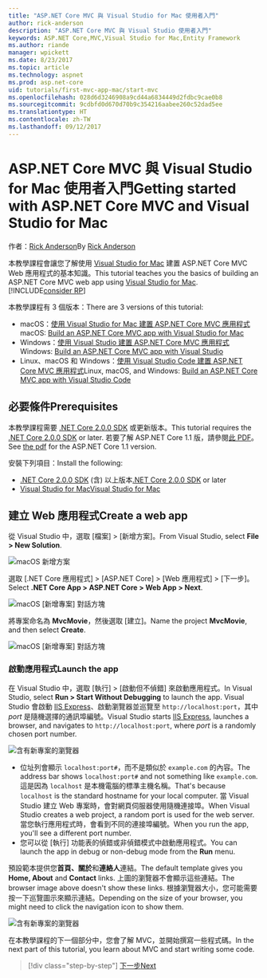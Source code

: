 ```yaml
---
title: "ASP.NET Core MVC 與 Visual Studio for Mac 使用者入門"
author: rick-anderson
description: "ASP.NET Core MVC 與 Visual Studio 使用者入門"
keywords: ASP.NET Core,MVC,Visual Studio for Mac,Entity Framework
ms.author: riande
manager: wpickett
ms.date: 8/23/2017
ms.topic: article
ms.technology: aspnet
ms.prod: asp.net-core
uid: tutorials/first-mvc-app-mac/start-mvc
ms.openlocfilehash: 028d6d3246908a9cd44a6834449d2fdbc9cae0b8
ms.sourcegitcommit: 9cdbfd0d670d70b9c354216aabee260c52dad5ee
ms.translationtype: HT
ms.contentlocale: zh-TW
ms.lasthandoff: 09/12/2017
---
```

# <a name="getting-started-with-aspnet-core-mvc-and-visual-studio-for-mac"></a><span data-ttu-id="500cb-104">ASP.NET Core MVC 與 Visual Studio for Mac 使用者入門</span><span class="sxs-lookup"><span data-stu-id="500cb-104">Getting started with ASP.NET Core MVC and Visual Studio for Mac</span></span>

<span data-ttu-id="500cb-105">作者：[Rick Anderson](https://twitter.com/RickAndMSFT)</span><span class="sxs-lookup"><span data-stu-id="500cb-105">By [Rick Anderson](https://twitter.com/RickAndMSFT)</span></span>

<span data-ttu-id="500cb-106">本教學課程會讓您了解使用 [Visual Studio for Mac](https://www.visualstudio.com/vs/visual-studio-mac/) 建置 ASP.NET Core MVC Web 應用程式的基本知識。</span><span class="sxs-lookup"><span data-stu-id="500cb-106">This tutorial teaches you the basics of building an ASP.NET Core MVC web app using [Visual Studio for Mac](https://www.visualstudio.com/vs/visual-studio-mac/).</span></span> [!INCLUDE[consider RP](../../includes/razor.md)]

<span data-ttu-id="500cb-107">本教學課程有 3 個版本：</span><span class="sxs-lookup"><span data-stu-id="500cb-107">There are 3 versions of this tutorial:</span></span>

* <span data-ttu-id="500cb-108">macOS：[使用 Visual Studio for Mac 建置 ASP.NET Core MVC 應用程式](xref:tutorials/first-mvc-app-mac/start-mvc)</span><span class="sxs-lookup"><span data-stu-id="500cb-108">macOS: [Build an ASP.NET Core MVC app with Visual Studio for Mac](xref:tutorials/first-mvc-app-mac/start-mvc)</span></span>
* <span data-ttu-id="500cb-109">Windows：[使用 Visual Studio 建置 ASP.NET Core MVC 應用程式](xref:tutorials/first-mvc-app/start-mvc)</span><span class="sxs-lookup"><span data-stu-id="500cb-109">Windows: [Build an ASP.NET Core MVC app with Visual Studio](xref:tutorials/first-mvc-app/start-mvc)</span></span>
* <span data-ttu-id="500cb-110">Linux、macOS 和 Windows：[使用 Visual Studio Code 建置 ASP.NET Core MVC 應用程式](xref:tutorials/first-mvc-app-xplat/start-mvc)</span><span class="sxs-lookup"><span data-stu-id="500cb-110">Linux, macOS, and Windows: [Build an ASP.NET Core MVC app with Visual Studio Code](xref:tutorials/first-mvc-app-xplat/start-mvc)</span></span>

## <a name="prerequisites"></a><span data-ttu-id="500cb-111">必要條件</span><span class="sxs-lookup"><span data-stu-id="500cb-111">Prerequisites</span></span>

<span data-ttu-id="500cb-112">本教學課程需要 [.NET Core 2.0.0 SDK](https://www.microsoft.com/net/core) 或更新版本。</span><span class="sxs-lookup"><span data-stu-id="500cb-112">This tutorial requires the [.NET Core 2.0.0 SDK](https://www.microsoft.com/net/core) or later.</span></span> <span data-ttu-id="500cb-113">若要了解 ASP.NET Core 1.1 版，請參閱[此 PDF](https://github.com/aspnet/Docs/blob/master/aspnetcore/tutorials/first-mvc-app-mac/start-mvc/8-23-17.pdf)。</span><span class="sxs-lookup"><span data-stu-id="500cb-113">See [the pdf](https://github.com/aspnet/Docs/blob/master/aspnetcore/tutorials/first-mvc-app-mac/start-mvc/8-23-17.pdf) for the ASP.NET Core 1.1 version.</span></span>

<span data-ttu-id="500cb-114">安裝下列項目：</span><span class="sxs-lookup"><span data-stu-id="500cb-114">Install the following:</span></span>

- <span data-ttu-id="500cb-115">[.NET Core 2.0.0 SDK](https://www.microsoft.com/net/core) (含) 以上版本</span><span class="sxs-lookup"><span data-stu-id="500cb-115">[.NET Core 2.0.0 SDK](https://www.microsoft.com/net/core) or later</span></span>
- [<span data-ttu-id="500cb-116">Visual Studio for Mac</span><span class="sxs-lookup"><span data-stu-id="500cb-116">Visual Studio for Mac</span></span>](https://www.visualstudio.com/vs/visual-studio-mac/)

## <a name="create-a-web-app"></a><span data-ttu-id="500cb-117">建立 Web 應用程式</span><span class="sxs-lookup"><span data-stu-id="500cb-117">Create a web app</span></span>

<span data-ttu-id="500cb-118">從 Visual Studio 中，選取 [檔案] > [新增方案]。</span><span class="sxs-lookup"><span data-stu-id="500cb-118">From Visual Studio, select **File > New Solution**.</span></span>

![macOS 新增方案](../first-web-api-mac/_static/sln.png)

<span data-ttu-id="500cb-120">選取 [.NET Core 應用程式] > [ASP.NET Core] > [Web 應用程式] > [下一步]。</span><span class="sxs-lookup"><span data-stu-id="500cb-120">Select **.NET Core App >  ASP.NET Core > Web App > Next**.</span></span>

![macOS [新增專案] 對話方塊](start-mvc/1.png)

<span data-ttu-id="500cb-122">將專案命名為 **MvcMovie**，然後選取 [建立]。</span><span class="sxs-lookup"><span data-stu-id="500cb-122">Name the project **MvcMovie**, and then select **Create**.</span></span>

![macOS [新增專案] 對話方塊](start-mvc/2.png)

### <a name="launch-the-app"></a><span data-ttu-id="500cb-124">啟動應用程式</span><span class="sxs-lookup"><span data-stu-id="500cb-124">Launch the app</span></span>

<span data-ttu-id="500cb-125">在 Visual Studio 中，選取 [執行] > [啟動但不偵錯] 來啟動應用程式。</span><span class="sxs-lookup"><span data-stu-id="500cb-125">In Visual Studio, select **Run > Start Without Debugging** to launch the app.</span></span> <span data-ttu-id="500cb-126">Visual Studio 會啟動 [IIS Express](https://docs.microsoft.com/iis/extensions/introduction-to-iis-express/iis-express-overview)、啟動瀏覽器並巡覽至 `http://localhost:port`，其中 *port* 是隨機選擇的通訊埠編號。</span><span class="sxs-lookup"><span data-stu-id="500cb-126">Visual Studio starts [IIS Express](https://docs.microsoft.com/iis/extensions/introduction-to-iis-express/iis-express-overview), launches a browser, and navigates to `http://localhost:port`, where *port* is a randomly chosen port number.</span></span>

![含有新專案的瀏覽器](start-mvc/b1.png)

* <span data-ttu-id="500cb-128">位址列會顯示 `localhost:port#`，而不是類似於 `example.com` 的內容。</span><span class="sxs-lookup"><span data-stu-id="500cb-128">The address bar shows `localhost:port#` and not something like `example.com`.</span></span> <span data-ttu-id="500cb-129">這是因為 `localhost` 是本機電腦的標準主機名稱。</span><span class="sxs-lookup"><span data-stu-id="500cb-129">That's because `localhost` is the standard hostname for your local computer.</span></span> <span data-ttu-id="500cb-130">當 Visual Studio 建立 Web 專案時，會對網頁伺服器使用隨機連接埠。</span><span class="sxs-lookup"><span data-stu-id="500cb-130">When Visual Studio creates a web project, a random port is used for the web server.</span></span> <span data-ttu-id="500cb-131">當您執行應用程式時，會看到不同的連接埠編號。</span><span class="sxs-lookup"><span data-stu-id="500cb-131">When you run the app, you'll see a different port number.</span></span>
* <span data-ttu-id="500cb-132">您可以從 [執行] 功能表的偵錯或非偵錯模式中啟動應用程式。</span><span class="sxs-lookup"><span data-stu-id="500cb-132">You can launch the app in debug or non-debug mode from the **Run** menu.</span></span>

<span data-ttu-id="500cb-133">預設範本提供您**首頁、關於**和**連絡人**連結。</span><span class="sxs-lookup"><span data-stu-id="500cb-133">The default template gives you **Home, About** and **Contact** links.</span></span> <span data-ttu-id="500cb-134">上圖的瀏覽器不會顯示這些連結。</span><span class="sxs-lookup"><span data-stu-id="500cb-134">The browser image above doesn't show these links.</span></span> <span data-ttu-id="500cb-135">根據瀏覽器大小，您可能需要按一下巡覽圖示來顯示連結。</span><span class="sxs-lookup"><span data-stu-id="500cb-135">Depending on the size of your browser, you might need to click the navigation icon to show them.</span></span>

![含有新專案的瀏覽器](start-mvc/b2.png)

<span data-ttu-id="500cb-137">在本教學課程的下一個部分中，您會了解 MVC，並開始撰寫一些程式碼。</span><span class="sxs-lookup"><span data-stu-id="500cb-137">In the next part of this tutorial, you learn about MVC and start writing some code.</span></span>

>[!div class="step-by-step"]
[<span data-ttu-id="500cb-138">下一步</span><span class="sxs-lookup"><span data-stu-id="500cb-138">Next</span></span>](adding-controller.md)  
